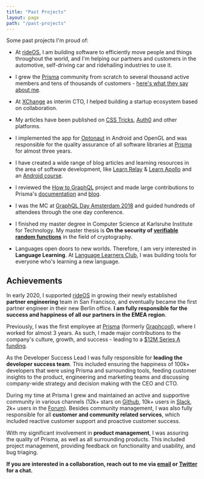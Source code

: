 ```yaml
---
title: "Past Projects"
layout: page
path: "/past-projects"
---
```


Some past projects I'm proud of:

* At [rideOS](https://rideos.ai), I am building software to efficiently move people and things throughout the world, and I'm helping our partners and customers in the automotive, self-driving car and ridehailing industries to use it.

* I grew the [Prisma](https://www.prisma.io/) community from scratch to several thousand active members and tens of thousands of customers - [here's what they say about me](https://www.prisma.io/forum/t/thank-you-nilan/2436?u=nilan).

* At [XChange](https://xchange.eco/) as interim CTO, I helped building a startup ecosystem based on collaboration.

* My articles have been published on [CSS Tricks](https://css-tricks.com/declarative-data-fetching-graphql/), [Auth0](https://auth0.com/blog/building-an-instagram-clone-with-graphql-and-auth0/) and other platforms.

* I implemented the app for [Optonaut](https://www.youtube.com/watch?v=ok1bNOsGh60) in Android and OpenGL and was responsible for the quality assurance of all software libraries at [Prisma](https://github.com/prisma/) for almost three years.

* I have created a wide range of blog articles and learning resources in the area of software development, like [Learn Relay](https://github.com/learnrelay/) & [Learn Apollo](https://github.com/learnapollo) and an [Android course](https://github.com/marktani/android-workshop).

* I reviewed the [How to GraphQL](https://www.howtographql.com/) project and made large contributions to Prisma's [documentation](https://www.prisma.io/docs) and [blog](https://www.prisma.io/blog/).

* I was the MC at [GraphQL Day Amsterdam 2018](https://medium.com/graphqlconf/graphql-day-in-amsterdam-on-april-14-dee87bd9fc21) and guided hundreds of attendees through the one day conference.

* I finished my master degree in Computer Science at Karlsruhe Institute for Technology. My master thesis is **On the security of [verifiable random functions](https://en.wikipedia.org/wiki/Verifiable_random_function)** in the field of cryptography.

* Languages open doors to new worlds. Therefore, I am very interested in **Language Learning**. At [Language Learners Club](https://languagelearners.club/), I was building tools for everyone who's learning a new language.


## Achievements

In early 2020, I supported [rideOS](https://rideos.ai) in growing their newly established **partner engineering** team in San Francisco, and eventually became the first partner engineer in their new Berlin office. **I am fully responsible for the success and happiness of all our partners in the EMEA region**.

Previously, I was the first employee at [Prisma](https://www.prisma.io/) (formerly [Graphcool](https://www.graph.cool/)), where I worked for almost 3 years. As such, I made major contributions to the company's culture, growth, and success - leading to a [$12M Series A funding](https://www.prisma.io/blog/prisma-raises-series-a-saks1zr7kip6).

As the Developer Success Lead I was fully responsible for **leading the developer success team**. This included ensuring the happiness of 100k+ developers that were using Prisma and surrounding tools, feeding customer insights to the product, engineering and marketing teams and discussing company-wide strategy and decision making with the CEO and CTO.

During my time at Prisma I grew and maintained an active and supportive community in various channels (12k+ stars on [Github](https://github.com/prisma/prisma), 10k+ users in [Slack](https://slack.prisma.io/), 2k+ users in the [Forum](https://www.prisma.io/forum/)). Besides community management, I was also fully responsible for all **customer and community related services**, which included reactive customer support and proactive customer success.

With my significant involvement in **product management**, I was assuring the quality of Prisma, as well as all surrounding products. This included project management, providing feedback on functionality and usability, and bug triaging.

**If you are interested in a collaboration, reach out to me via [email](mailto:nilan.marktanner@gmail.com) or [Twitter](https://twitter.com/_marktani) for a chat.**